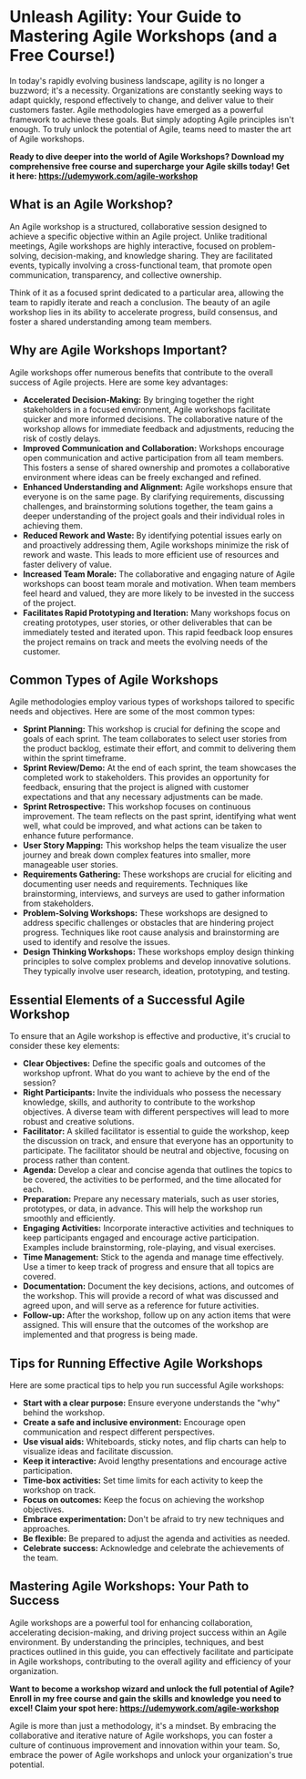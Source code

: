 # Unleash Agility: Your Guide to Mastering Agile Workshops (and a Free Course!)

In today's rapidly evolving business landscape, agility is no longer a buzzword; it's a necessity. Organizations are constantly seeking ways to adapt quickly, respond effectively to change, and deliver value to their customers faster. Agile methodologies have emerged as a powerful framework to achieve these goals. But simply adopting Agile principles isn't enough. To truly unlock the potential of Agile, teams need to master the art of Agile workshops.

**Ready to dive deeper into the world of Agile Workshops? Download my comprehensive free course and supercharge your Agile skills today! Get it here: https://udemywork.com/agile-workshop**

## What is an Agile Workshop?

An Agile workshop is a structured, collaborative session designed to achieve a specific objective within an Agile project. Unlike traditional meetings, Agile workshops are highly interactive, focused on problem-solving, decision-making, and knowledge sharing. They are facilitated events, typically involving a cross-functional team, that promote open communication, transparency, and collective ownership.

Think of it as a focused sprint dedicated to a particular area, allowing the team to rapidly iterate and reach a conclusion. The beauty of an agile workshop lies in its ability to accelerate progress, build consensus, and foster a shared understanding among team members.

## Why are Agile Workshops Important?

Agile workshops offer numerous benefits that contribute to the overall success of Agile projects. Here are some key advantages:

*   **Accelerated Decision-Making:** By bringing together the right stakeholders in a focused environment, Agile workshops facilitate quicker and more informed decisions. The collaborative nature of the workshop allows for immediate feedback and adjustments, reducing the risk of costly delays.
*   **Improved Communication and Collaboration:** Workshops encourage open communication and active participation from all team members. This fosters a sense of shared ownership and promotes a collaborative environment where ideas can be freely exchanged and refined.
*   **Enhanced Understanding and Alignment:** Agile workshops ensure that everyone is on the same page. By clarifying requirements, discussing challenges, and brainstorming solutions together, the team gains a deeper understanding of the project goals and their individual roles in achieving them.
*   **Reduced Rework and Waste:** By identifying potential issues early on and proactively addressing them, Agile workshops minimize the risk of rework and waste. This leads to more efficient use of resources and faster delivery of value.
*   **Increased Team Morale:** The collaborative and engaging nature of Agile workshops can boost team morale and motivation. When team members feel heard and valued, they are more likely to be invested in the success of the project.
*   **Facilitates Rapid Prototyping and Iteration:** Many workshops focus on creating prototypes, user stories, or other deliverables that can be immediately tested and iterated upon. This rapid feedback loop ensures the project remains on track and meets the evolving needs of the customer.

## Common Types of Agile Workshops

Agile methodologies employ various types of workshops tailored to specific needs and objectives. Here are some of the most common types:

*   **Sprint Planning:** This workshop is crucial for defining the scope and goals of each sprint. The team collaborates to select user stories from the product backlog, estimate their effort, and commit to delivering them within the sprint timeframe.
*   **Sprint Review/Demo:** At the end of each sprint, the team showcases the completed work to stakeholders. This provides an opportunity for feedback, ensuring that the project is aligned with customer expectations and that any necessary adjustments can be made.
*   **Sprint Retrospective:** This workshop focuses on continuous improvement. The team reflects on the past sprint, identifying what went well, what could be improved, and what actions can be taken to enhance future performance.
*   **User Story Mapping:** This workshop helps the team visualize the user journey and break down complex features into smaller, more manageable user stories.
*   **Requirements Gathering:** These workshops are crucial for eliciting and documenting user needs and requirements. Techniques like brainstorming, interviews, and surveys are used to gather information from stakeholders.
*   **Problem-Solving Workshops:** These workshops are designed to address specific challenges or obstacles that are hindering project progress. Techniques like root cause analysis and brainstorming are used to identify and resolve the issues.
*   **Design Thinking Workshops:** These workshops employ design thinking principles to solve complex problems and develop innovative solutions. They typically involve user research, ideation, prototyping, and testing.

## Essential Elements of a Successful Agile Workshop

To ensure that an Agile workshop is effective and productive, it's crucial to consider these key elements:

*   **Clear Objectives:** Define the specific goals and outcomes of the workshop upfront. What do you want to achieve by the end of the session?
*   **Right Participants:** Invite the individuals who possess the necessary knowledge, skills, and authority to contribute to the workshop objectives. A diverse team with different perspectives will lead to more robust and creative solutions.
*   **Facilitator:** A skilled facilitator is essential to guide the workshop, keep the discussion on track, and ensure that everyone has an opportunity to participate. The facilitator should be neutral and objective, focusing on process rather than content.
*   **Agenda:** Develop a clear and concise agenda that outlines the topics to be covered, the activities to be performed, and the time allocated for each.
*   **Preparation:** Prepare any necessary materials, such as user stories, prototypes, or data, in advance. This will help the workshop run smoothly and efficiently.
*   **Engaging Activities:** Incorporate interactive activities and techniques to keep participants engaged and encourage active participation. Examples include brainstorming, role-playing, and visual exercises.
*   **Time Management:** Stick to the agenda and manage time effectively. Use a timer to keep track of progress and ensure that all topics are covered.
*   **Documentation:** Document the key decisions, actions, and outcomes of the workshop. This will provide a record of what was discussed and agreed upon, and will serve as a reference for future activities.
*   **Follow-up:** After the workshop, follow up on any action items that were assigned. This will ensure that the outcomes of the workshop are implemented and that progress is being made.

## Tips for Running Effective Agile Workshops

Here are some practical tips to help you run successful Agile workshops:

*   **Start with a clear purpose:** Ensure everyone understands the "why" behind the workshop.
*   **Create a safe and inclusive environment:** Encourage open communication and respect different perspectives.
*   **Use visual aids:** Whiteboards, sticky notes, and flip charts can help to visualize ideas and facilitate discussion.
*   **Keep it interactive:** Avoid lengthy presentations and encourage active participation.
*   **Time-box activities:** Set time limits for each activity to keep the workshop on track.
*   **Focus on outcomes:** Keep the focus on achieving the workshop objectives.
*   **Embrace experimentation:** Don't be afraid to try new techniques and approaches.
*   **Be flexible:** Be prepared to adjust the agenda and activities as needed.
*   **Celebrate success:** Acknowledge and celebrate the achievements of the team.

## Mastering Agile Workshops: Your Path to Success

Agile workshops are a powerful tool for enhancing collaboration, accelerating decision-making, and driving project success within an Agile environment. By understanding the principles, techniques, and best practices outlined in this guide, you can effectively facilitate and participate in Agile workshops, contributing to the overall agility and efficiency of your organization.

**Want to become a workshop wizard and unlock the full potential of Agile? Enroll in my free course and gain the skills and knowledge you need to excel! Claim your spot here: https://udemywork.com/agile-workshop**

Agile is more than just a methodology, it's a mindset. By embracing the collaborative and iterative nature of Agile workshops, you can foster a culture of continuous improvement and innovation within your team. So, embrace the power of Agile workshops and unlock your organization's true potential.
